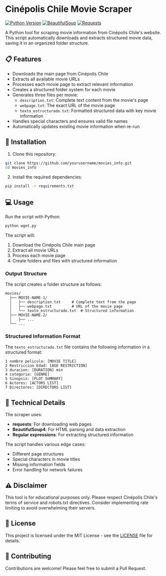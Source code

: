 # Cinépolis Chile Movie Scraper

[![Python Version](https://img.shields.io/badge/python-3.6+-blue.svg)](https://www.python.org/downloads/)
[![BeautifulSoup](https://img.shields.io/badge/beautifulsoup-4.12.2-green.svg)](https://www.crummy.com/software/BeautifulSoup/)
[![Requests](https://img.shields.io/badge/requests-2.31.0-red.svg)](https://requests.readthedocs.io/)

A Python tool for scraping movie information from Cinépolis Chile's website. This script automatically downloads and extracts structured movie data, saving it in an organized folder structure.

## 📋 Features

- Downloads the main page from Cinépolis Chile
- Extracts all available movie URLs
- Processes each movie page to extract relevant information
- Creates a structured folder system for each movie
- Generates three files per movie:
  - `description.txt`: Complete text content from the movie's page
  - `webpage.txt`: The exact URL of the movie page
  - `texto_estructurado.txt`: Formatted structured data with key movie information
- Handles special characters and ensures valid file names
- Automatically updates existing movie information when re-run

## 🚀 Installation

1. Clone this repository:
```bash
git clone https://github.com/yourusername/movies_info.git
cd movies_info
```

2. Install the required dependencies:
```bash
pip install -r requirements.txt
```

## 💻 Usage

Run the script with Python:

```bash
python wget.py
```

The script will:
1. Download the Cinépolis Chile main page
2. Extract all movie URLs
3. Process each movie page
4. Create folders and files with structured information

### Output Structure

The script creates a folder structure as follows:

```
movies/
  ├── MOVIE-NAME-1/
  │   ├── description.txt     # Complete text from the page
  │   ├── webpage.txt         # URL of the movie page
  │   └── texto_estructurado.txt  # Structured information
  ├── MOVIE-NAME-2/
  │   ├── ...
  └── ...
```

### Structured Information Format

The `texto_estructurado.txt` file contains the following information in a structured format:

```
1 nombre pelicula: [MOVIE TITLE]
2 Restriccion Edad: [AGE RESTRICTION]
3 duracion: [DURATION] min
4 categoria: [GENRE]
5 Sinopsis: [PLOT SUMMARY]
6 Actores: [ACTORS LIST]
7 Directores: [DIRECTORS LIST]
```

## 🔧 Technical Details

The scraper uses:
- **requests**: For downloading web pages
- **BeautifulSoup4**: For HTML parsing and data extraction
- **Regular expressions**: For extracting structured information

The script handles various edge cases:
- Different page structures
- Special characters in movie titles
- Missing information fields
- Error handling for network failures

## ⚠️ Disclaimer

This tool is for educational purposes only. Please respect Cinépolis Chile's terms of service and robots.txt directives. Consider implementing rate limiting to avoid overwhelming their servers.

## 📄 License

This project is licensed under the MIT License - see the [LICENSE](LICENSE) file for details.

## 🤝 Contributing

Contributions are welcome! Please feel free to submit a Pull Request.

